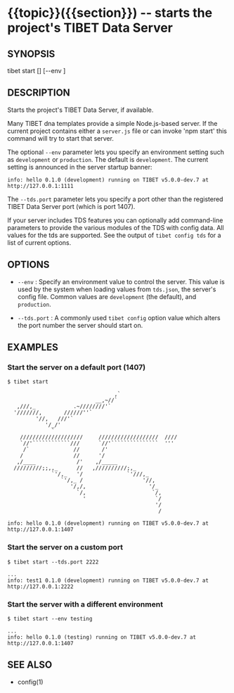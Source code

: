 {{topic}}({{section}}) -- starts the project's TIBET Data Server
=============================================

## SYNOPSIS

tibet start [<options>] [--env <name>]

## DESCRIPTION

Starts the project's TIBET Data Server, if available.

Many TIBET dna templates provide a simple Node.js-based server. If
the current project contains either a `server.js` file or can invoke
'npm start' this command will try to start that server.

The optional `--env` parameter lets you specify an environment setting
such as `development` or `production`. The default is `development`.
The current setting is announced in the server startup banner:

    info: hello 0.1.0 (development) running on TIBET v5.0.0-dev.7 at http://127.0.0.1:1111

The `--tds.port` parameter lets you specify a port other than
the registered TIBET Data Server port (which is port 1407).

If your server includes TDS features you can optionally add
command-line parameters to provide the various modules of the TDS
with config data. All values for the tds are supported. See the
output of `tibet config tds` for a list of current options.

## OPTIONS

  * `--env` :
    Specify an environment value to control the server. This value is used by
the system when loading values from `tds.json`, the server's config file. Common
values are `development` (the default), and `production`.

  * `--tds.port` :
    A commonly used `tibet config` option value which alters the port number the
server should start on.

## EXAMPLES

### Start the server on a default port (1407)

    $ tibet start

                                      ,`
                                __,~//`
       ,///,_            .~////////'`
      '///////,       //////''`
             '//,   ///'`
                '/_/'
                  `
        ////////////////////     ///////////////////  ////
        `//'````````````///      `//'```````````````  '''
         /`              //       /'
        /                //      '/
       ,/____             /'    ,/_____
      /////////;;,,_      //   ,//////////;,_
                  `'/,_   '/              `'///,_
                     `'/,_ /                   '//,
                        '/,/,                    '/_
                          `/,                     `/,
                            '                      `/
                                                   '/
                                                    /

    info: hello 0.1.0 (development) running on TIBET v5.0.0-dev.7 at http://127.0.0.1:1407

### Start the server on a custom port

    $ tibet start --tds.port 2222

    ...
    info: test1 0.1.0 (development) running on TIBET v5.0.0-dev.7 at http://127.0.0.1:2222

### Start the server with a different environment

    $ tibet start --env testing

    ...
    info: hello 0.1.0 (testing) running on TIBET v5.0.0-dev.7 at http://127.0.0.1:1407


## SEE ALSO

  * config(1)
